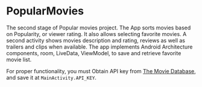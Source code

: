 # PopularMovies
The second stage of Popular movies project. The App sorts movies based on Popularity, or viewer rating.  It also allows selecting favorite movies.  A second activity shows movies description and rating, reviews as well as trailers and clips when available. The app implements Android Architecture components, room, LiveData, ViewModel, to save and retrieve favorite movie list.  

For proper functionality, you must Obtain API key from [The Movie Database](www.themoviedb.org), and save it at `MainActivity.API_KEY`.
